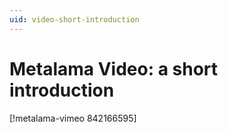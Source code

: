 ```yaml
---
uid: video-short-introduction
---
```


# Metalama Video: a short introduction

[!metalama-vimeo 842166595]
